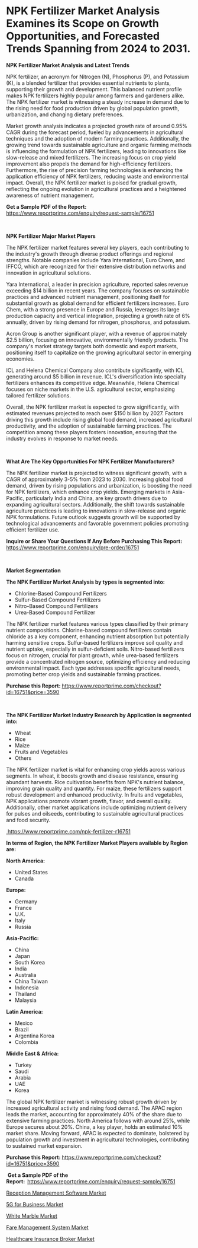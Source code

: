 <p><h1>NPK Fertilizer Market Analysis Examines its Scope on Growth Opportunities, and Forecasted Trends Spanning from 2024 to 2031.</h1></p><p><strong>NPK Fertilizer Market Analysis and Latest Trends</strong></p>
<p><p>NPK fertilizer, an acronym for Nitrogen (N), Phosphorus (P), and Potassium (K), is a blended fertilizer that provides essential nutrients to plants, supporting their growth and development. This balanced nutrient profile makes NPK fertilizers highly popular among farmers and gardeners alike. The NPK fertilizer market is witnessing a steady increase in demand due to the rising need for food production driven by global population growth, urbanization, and changing dietary preferences. </p><p>Market growth analysis indicates a projected growth rate of around 0.95% CAGR during the forecast period, fueled by advancements in agricultural techniques and the adoption of modern farming practices. Additionally, the growing trend towards sustainable agriculture and organic farming methods is influencing the formulation of NPK fertilizers, leading to innovations like slow-release and mixed fertilizers. The increasing focus on crop yield improvement also propels the demand for high-efficiency fertilizers. Furthermore, the rise of precision farming technologies is enhancing the application efficiency of NPK fertilizers, reducing waste and environmental impact. Overall, the NPK fertilizer market is poised for gradual growth, reflecting the ongoing evolution in agricultural practices and a heightened awareness of nutrient management.</p></p>
<p><strong>Get a Sample PDF of the Report:&nbsp;</strong> <a href="https://www.reportprime.com/enquiry/request-sample/16751?utm_campaign=97&utm_medium=2&utm_source=Github&utm_content=ia&utm_term=24112024&utm_id=npk-fertilizer">https://www.reportprime.com/enquiry/request-sample/16751</a></p>
<p>&nbsp;</p>
<p><strong>NPK Fertilizer Major Market Players</strong></p>
<p><p>The NPK fertilizer market features several key players, each contributing to the industry's growth through diverse product offerings and regional strengths. Notable companies include Yara International, Euro Chem, and IFFCO, which are recognized for their extensive distribution networks and innovation in agricultural solutions.</p><p>Yara International, a leader in precision agriculture, reported sales revenue exceeding $14 billion in recent years. The company focuses on sustainable practices and advanced nutrient management, positioning itself for substantial growth as global demand for efficient fertilizers increases. Euro Chem, with a strong presence in Europe and Russia, leverages its large production capacity and vertical integration, projecting a growth rate of 6% annually, driven by rising demand for nitrogen, phosphorus, and potassium.</p><p>Acron Group is another significant player, with a revenue of approximately $2.5 billion, focusing on innovative, environmentally friendly products. The company's market strategy targets both domestic and export markets, positioning itself to capitalize on the growing agricultural sector in emerging economies.</p><p>ICL and Helena Chemical Company also contribute significantly, with ICL generating around $5 billion in revenue. ICL's diversification into specialty fertilizers enhances its competitive edge. Meanwhile, Helena Chemical focuses on niche markets in the U.S. agricultural sector, emphasizing tailored fertilizer solutions.</p><p>Overall, the NPK fertilizer market is expected to grow significantly, with estimated revenues projected to reach over $150 billion by 2027. Factors driving this growth include rising global food demand, increased agricultural productivity, and the adoption of sustainable farming practices. The competition among these players fosters innovation, ensuring that the industry evolves in response to market needs.</p></p>
<p>&nbsp;</p>
<p><strong>What Are The Key Opportunities For NPK Fertilizer Manufacturers?</strong></p>
<p><p>The NPK fertilizer market is projected to witness significant growth, with a CAGR of approximately 3-5% from 2023 to 2030. Increasing global food demand, driven by rising populations and urbanization, is boosting the need for NPK fertilizers, which enhance crop yields. Emerging markets in Asia-Pacific, particularly India and China, are key growth drivers due to expanding agricultural sectors. Additionally, the shift towards sustainable agriculture practices is leading to innovations in slow-release and organic NPK formulations. Future outlook suggests growth will be supported by technological advancements and favorable government policies promoting efficient fertilizer use.</p></p>
<p><strong>Inquire or Share Your Questions If Any Before Purchasing This Report:</strong> <a href="https://www.reportprime.com/enquiry/pre-order/16751?utm_campaign=97&utm_medium=2&utm_source=Github&utm_content=ia&utm_term=24112024&utm_id=npk-fertilizer">https://www.reportprime.com/enquiry/pre-order/16751</a></p>
<p>&nbsp;</p>
<p><strong>Market Segmentation</strong></p>
<p><strong>The NPK Fertilizer Market Analysis by types is segmented into:</strong></p>
<p><ul><li>Chlorine-Based Compound Fertilizers</li><li>Sulfur-Based Compound Fertilizers</li><li>Nitro-Based Compound Fertilizers</li><li>Urea-Based Compound Fertilizer</li></ul></p>
<p><p>The NPK fertilizer market features various types classified by their primary nutrient compositions. Chlorine-based compound fertilizers contain chloride as a key component, enhancing nutrient absorption but potentially harming sensitive crops. Sulfur-based fertilizers improve soil quality and nutrient uptake, especially in sulfur-deficient soils. Nitro-based fertilizers focus on nitrogen, crucial for plant growth, while urea-based fertilizers provide a concentrated nitrogen source, optimizing efficiency and reducing environmental impact. Each type addresses specific agricultural needs, promoting better crop yields and sustainable farming practices.</p></p>
<p><strong>Purchase this Report:&nbsp;</strong><a href="https://www.reportprime.com/checkout?id=16751&price=3590&utm_campaign=97&utm_medium=2&utm_source=Github&utm_content=ia&utm_term=24112024&utm_id=npk-fertilizer">https://www.reportprime.com/checkout?id=16751&price=3590</a></p>
<p>&nbsp;</p>
<p><strong>The NPK Fertilizer Market Industry Research by Application is segmented into:</strong></p>
<p><ul><li>Wheat</li><li>Rice</li><li>Maize</li><li>Fruits and Vegetables</li><li>Others</li></ul></p>
<p><p>The NPK fertilizer market is vital for enhancing crop yields across various segments. In wheat, it boosts growth and disease resistance, ensuring abundant harvests. Rice cultivation benefits from NPK's nutrient balance, improving grain quality and quantity. For maize, these fertilizers support robust development and enhanced productivity. In fruits and vegetables, NPK applications promote vibrant growth, flavor, and overall quality. Additionally, other market applications include optimizing nutrient delivery for pulses and oilseeds, contributing to sustainable agricultural practices and food security.</p></p>
<p><a href="https://www.reportprime.com/npk-fertilizer-r16751?utm_campaign=97&utm_medium=2&utm_source=Github&utm_content=ia&utm_term=24112024&utm_id=npk-fertilizer">&nbsp;https://www.reportprime.com/npk-fertilizer-r16751</a></p>
<p><strong>In terms of Region, the NPK Fertilizer Market Players available by Region are:</strong></p>
<p>
    <p> <strong> North America: </strong>
        <ul>
            <li>United States</li>
            <li>Canada</li>
        </ul>
        </p> 
    <p> <strong> Europe: </strong>
        <ul>
            <li>Germany</li>
            <li>France</li>
            <li>U.K.</li>
            <li>Italy</li>
            <li>Russia</li>
        </ul>
        </p> 
    <p> <strong> Asia-Pacific: </strong>
        <ul>
            <li>China</li>
            <li>Japan</li>
            <li>South Korea</li>
            <li>India</li>
            <li>Australia</li>
            <li>China Taiwan</li>
            <li>Indonesia</li>
            <li>Thailand</li>
            <li>Malaysia</li>
        </ul>
        </p> 
    <p> <strong> Latin America: </strong>
        <ul>
            <li>Mexico</li>
            <li>Brazil</li>
            <li>Argentina Korea</li>
            <li>Colombia</li>
        </ul>
        </p> 
    <p> <strong> Middle East & Africa: </strong>
        <ul>
            <li>Turkey</li>
            <li>Saudi</li>
            <li>Arabia</li>
            <li>UAE</li>
            <li>Korea</li>
        </ul>
    </p>
    </p>
<p><p>The global NPK fertilizer market is witnessing robust growth driven by increased agricultural activity and rising food demand. The APAC region leads the market, accounting for approximately 40% of the share due to extensive farming practices. North America follows with around 25%, while Europe secures about 20%. China, a key player, holds an estimated 10% market share. Moving forward, APAC is expected to dominate, bolstered by population growth and investment in agricultural technologies, contributing to sustained market expansion.</p></p>
<p><strong>Purchase this Report: </strong><a href="https://www.reportprime.com/checkout?id=16751&price=3590&utm_campaign=97&utm_medium=2&utm_source=Github&utm_content=ia&utm_term=24112024&utm_id=npk-fertilizer">https://www.reportprime.com/checkout?id=16751&price=3590</a></p>
<p>&nbsp;<strong>Get a Sample PDF of the Report:&nbsp;&nbsp;</strong><a href="https://www.reportprime.com/enquiry/request-sample/16751?utm_campaign=97&utm_medium=2&utm_source=Github&utm_content=ia&utm_term=24112024&utm_id=npk-fertilizer">https://www.reportprime.com/enquiry/request-sample/16751</a></p>
<p><strong></strong></p>
<p><p><a href="https://issuu.com/reportprime-2/docs/reception-management-software-marke_c25adc6f05eafe?utm_campaign=97&utm_medium=2&utm_source=Github&utm_content=ia&utm_term=24112024&utm_id=npk-fertilizer">Reception Management Software Market</a></p><p><a href="https://www.linkedin.com/pulse/projected-cagr-103-5g-business-market-analysis-report-accve?utm_campaign=97&utm_medium=2&utm_source=Github&utm_content=ia&utm_term=24112024&utm_id=npk-fertilizer">5G for Business Market</a></p><p><a href="https://github.com/bonedung74807/Market-Research-Report-List-1/blob/main/white-marble-market.md?utm_campaign=97&utm_medium=2&utm_source=Github&utm_content=ia&utm_term=24112024&utm_id=npk-fertilizer">White Marble Market</a></p><p><a href="https://issuu.com/reportprime-2/docs/fare-management-system-market-size-_fc092a835a8435?utm_campaign=97&utm_medium=2&utm_source=Github&utm_content=ia&utm_term=24112024&utm_id=npk-fertilizer">Fare Management System Market</a></p><p><a href="https://www.linkedin.com/pulse/healthcare-insurance-broker-market-expected-grow-58-ghwpe?utm_campaign=97&utm_medium=2&utm_source=Github&utm_content=ia&utm_term=24112024&utm_id=npk-fertilizer">Healthcare Insurance Broker Market</a></p></p>